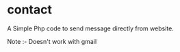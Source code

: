 # contact

A Simple Php code to send message directly from website.

Note :- Doesn't work with gmail
